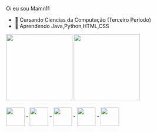 Oi eu sou Mamn11

- 🔭 Cursando Ciencias da Computação (Terceiro Periodo)
- 🌱 Aprendendo Java,Python,HTML,CSS

<div>
 <img height="180em" src="https://github-readme-stats.vercel.app/api?username=Mamn11&show_icons=true&theme=dark&include_all_commits=true&count_private=true"/>
  <img height="180em" src="https://github-readme-stats.vercel.app/api/top-langs/?username=Mamn11&layout=compact&langs_count=7&theme=dark"/>
<div>
  <div style="display: inline_block"><br>
  <img align="center" alt="" height="50" width="50" src="https://cdn.jsdelivr.net/gh/devicons/devicon/icons/java/java-original.svg" /> -
  <img align="center" alt="" height="50" width="50" src="https://cdn.jsdelivr.net/gh/devicons/devicon/icons/html5/html5-original.svg" /> -
  <img align="center" alt="" height="50" width="50" src="https://cdn.jsdelivr.net/gh/devicons/devicon/icons/css3/css3-original.svg"/> -
  <img align="center" alt="" height="50" width="50" src="https://cdn.jsdelivr.net/gh/devicons/devicon/icons/python/python-original.svg"/> - 
  <img align="center" alt="" height="50" width="50" src="https://cdn.jsdelivr.net/gh/devicons/devicon/icons/android/android-original.svg"/>
          
          
